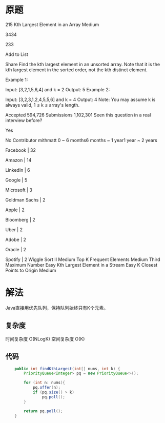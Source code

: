 # 原题
215 Kth Largest Element in an Array
Medium

3434

233

Add to List

Share
Find the kth largest element in an unsorted array. Note that it is the kth largest element in the sorted order, not the kth distinct element.

Example 1:

Input: [3,2,1,5,6,4] and k = 2
Output: 5
Example 2:

Input: [3,2,3,1,2,4,5,5,6] and k = 4
Output: 4
Note:
You may assume k is always valid, 1 ≤ k ≤ array's length.

Accepted
594,726
Submissions
1,102,301
Seen this question in a real interview before?

Yes

No
Contributor
mithmatt
0 ~ 6 months6 months ~ 1 year1 year ~ 2 years

Facebook
|
32

Amazon
|
14

LinkedIn
|
6

Google
|
5

Microsoft
|
3

Goldman Sachs
|
2

Apple
|
2

Bloomberg
|
2

Uber
|
2

Adobe
|
2

Oracle
|
2

Spotify
|
2
Wiggle Sort II
Medium
Top K Frequent Elements
Medium
Third Maximum Number
Easy
Kth Largest Element in a Stream
Easy
K Closest Points to Origin
Medium
# 解法
Java直接用优先队列，保持队列始终只有K个元素。


## 复杂度
时间复杂度 O(NLogK)
空间复杂度 O(K)


## 代码
```Java
    public int findKthLargest(int[] nums, int k) {
        PriorityQueue<Integer> pq = new PriorityQueue<>();

        for (int n: nums){
            pq.offer(n);
            if (pq.size() > k)
                pq.poll();
        }

        return pq.poll();
    }
```
